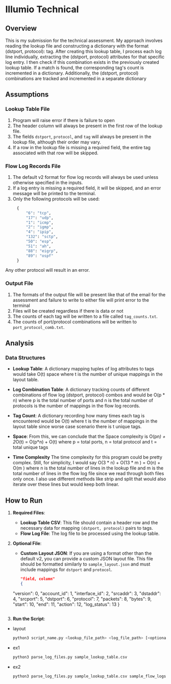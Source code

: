 # Illumio Technical

## Overview

This is my submission for the technical assessment. My approach involves reading the lookup file and constructing a dictionary with the format (dstport, protocol): tag. After creating this lookup table, I process each log line individually, extracting the (dstport, protocol) attributes for that specific log entry. I then check if this combination exists in the previously created lookup table. If a match is found, the corresponding tag's count is incremented in a dictionary. Additionally, the (dstport, protocol) combinations are tracked and incremented in a separate dictionary

## Assumptions

### Lookup Table File
1. Program will raise error if there is failure to open
2. The header column will always be present in the first row of the lookup file.
3. The fields `dstport`, `protocol`, and `tag` will always be present in the lookup file, although their order may vary.
4. If a row in the lookup file is missing a required field, the entire tag associated with that row will be skipped.

### Flow Log Records File
1. The default v2 format for flow log records will always be used unless otherwise specified in the inputs.
2. If a log entry is missing a required field, it will be skipped, and an error message will be printed to the terminal.
3. Only the following protocols will be used: 
```python
     {
         "6": "tcp",
         "17": "udp",
         "1": "icmp",
         "2": "igmp",
         "4": "ipip",
         "132": "sctp",
         "50": "esp",
         "51": "ah",
         "88": "eigrp",
         "89": "ospf"
     }
```
Any other protocol will result in an error.

### Output File
1. The formats of the output file will be present like that of the email for the assessment and failure to write to either file will print error to the terminal
2. Files will be created regardless if there is data or not
3. The counts of each tag will be written to a file called `tag_counts.txt`.
4. The counts of port/protocol combinations will be written to `port_protocol_comb.txt`.


## Analysis

### Data Structures
- **Lookup Table**: A dictionary mapping tuples of log attributes to tags would take O(t) space where t is the number of unique mappings in the layout table.
- **Log Combination Table**: A dictionary tracking counts of different combinations of flow log (dstport, protocol) combos and would be O(p * n) where p is the total number of ports and n is the total number of protocols is the number of mappings in the flow log records.
- **Tag Count**: A dictionary recording how many times each tag is encountered would be O(t) where t is the number of mappings in the layout table since worse case scenario there is t unique tags.
- **Space**: From this, we can conclude that the Space complexity is 
O(p*n) + 2*O(t) = O(p*n) + O(t) where p = total ports, n = total protocol and t = total unique tags 

- **Time Complexity** The time complexity for this program could be pretty complex. Still, for simplicity, I would say O(3 * n) + O(13 * m ) = O(n) + O(m ) where n is the total number of lines in the lookup file and m is the total number of lines in the flow log file since we read through both files only once. I also use different methods like strip and split that would also iterate over these lines but would keep both linear. 
## How to Run

1. **Required Files**:
   - **Lookup Table CSV**: This file should contain a header row and the necessary data for mapping `(dstport, protocol)` pairs to tags.
   - **Flow Log File**: The log file to be processed using the lookup table.

2. **Optional File**:
   - **Custom Layout JSON**: If you are using a format other than the default v2, you can provide a custom JSON layout file. This file should be formatted similarly to `sample_layout.json` and must include mappings for `dstport` and `protocol`.

     ```json
     "field, column"
     {
    "version": 0,
    "account_id": 1,
    "interface_id": 2,
    "srcaddr": 3,
    "dstaddr": 4,
    "srcport": 5,
    "dstport": 6,
    "protocol": 7,
    "packets": 8,
    "bytes": 9,
    "start": 10,
    "end": 11,
    "action": 12,
    "log_status": 13
}
     ```

3. **Run the Script**:
- layout
   ```bash
   python3 script_name.py <lookup_file_path> <log_file_path> [<optional_json_layout>]
    ```
- ex1
    ```bash
    python3 parse_log_files.py sample_lookup_table.csv 
    ```
- ex2
    ```bash
   python3 parse_log_files.py sample_lookup_table.csv sample_flow_logs.txt  
    ```

